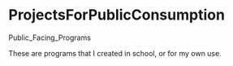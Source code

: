 # ProjectsForPublicConsumption
Public_Facing_Programs

These are programs that I created in school, or for my own use. 
